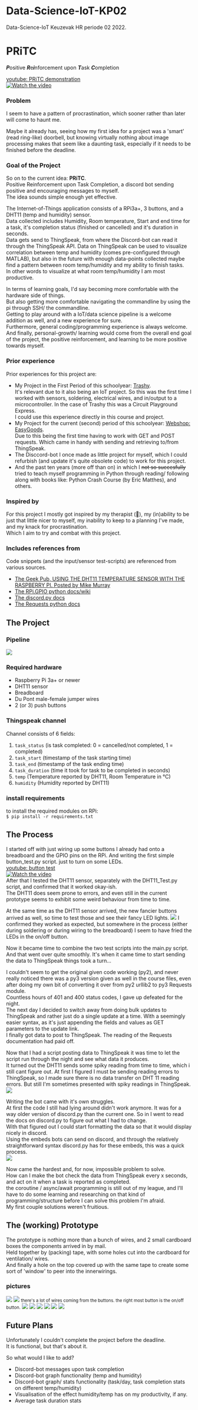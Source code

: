# Data-Science-IoT-KP02
Data-Science-IoT Keuzevak HR periode 02 2022.

# PRiTC
***P***ositive ***R***e***i***nforcement upon ***T***ask ***C***ompletion

<a href="https://youtu.be/Oq14UJqhHEA">youtube: PRiTC demonstration </a>  
[![Watch the video](https://img.youtube.com/vi/JOLxFL0_3Nk/hqdefault.jpg)](https://www.youtube.com/watch?v=JOLxFL0_3Nk)  

### Problem
I seem to have a pattern of procrastination, which sooner rather than later will come to haunt me.

Maybe it already has, seeing how my first idea for a project was a 'smart' (read ring-like) doorbell,
but knowing virtually nothing about image processing makes that seem like a daunting task,
especially if it needs to be finished before the deadline.  

### Goal of the Project
So on to the current idea: **PRiTC**.  
Positive Reinforcement upon Task Completion, a discord bot sending positive and encouraging messages to myself.  
The idea sounds simple enough yet effective.    

The Internet-of-Things application consists of a RPi3a+, 3 buttons, and a DHT11 (temp and humidity) sensor.  
Data collected includes Humidity, Room temperature, Start and end time for a task, it's completion status
(finished or cancelled) and it's duration in seconds.    
Data gets send to ThingSpeak, from where the Discord-bot can read
it through the ThingSpeak API. Data on ThingSpeak can be used to visualize correlation between temp and humidity
(comes pre-configured through MATLAB), but also in the future with enough data-points collected maybe find a pattern between
room temp/humidity and my ability to finish tasks.    
In other words to visualize at what room temp/humidity I am most productive.
  
In terms of learning goals, I'd say becoming more comfortable with the hardware side of things.  
But also getting more comfortable navigating the commandline by using the pi through SSH/ the commandline.  
Getting to play around with a IoT/data science pipeline is a welcome addition as well, and a new experience for sure.  
Furthermore, general coding/programming experience is always welcome.  
And finally, personal-growth/ learning would come from the overall end goal of the project, the positive reinforcement, and learning
to be more positive towards myself.    

### Prior experience
Prior experiences for this project are:
- My Project in the First Period of this schoolyear: <a href="https://makecode.adafruit.com/90475-47648-89981-11445">
Trashy</a>.  
It's relevant due to it also being an IoT project. So this was the first time I worked with sensors, soldering,
electrical wires, and in/output to a microcontroller. In the case of Trashy this was a Circuit Playground Express.  
I could use this experience directly in this course and project.
- My Project for the current (second) period of this schoolyear: <a href="https://github.com/PimMiii/cmgthrcle2">Webshop: EasyGoods</a>.  
Due to this being the first time having to work with GET and POST requests. Which came in handy with sending and
retrieving to/from ThingSpeak.
- The Disccord-bot I once made as little project for myself, which I could refurbish (and update it's quite obsolete code)
to work for this project.
- And the past ten years (more off than on) in which I ~~not so succesfully~~ tried to teach myself programming in Python through reading/ following along with
books like: Python Crash Course (by Eric Matthes), and others.

### Inspired by
For this project I mostly got inspired by my therapist (👋), my (in)ability to be just that little nicer to myself, 
my inability to keep to a planning I've made, and my knack for procrastination.  
Which I aim to try and combat with this project.

### Includes references from  
Code snippets (and the input/sensor test-scripts) are referenced from various sources.
- <a href="https://www.thegeekpub.com/236867/using-the-dht11-temperature-sensor-with-the-raspberry-pi/">The Geek Pub, USING THE DHT11 TEMPERATURE SENSOR WITH THE RASPBERRY PI. Posted by Mike Murray </a>
- <a href="https://sourceforge.net/p/raspberry-gpio-python/wiki/Home/">The RPi.GPIO python docs/wiki</a>
- <a href="https://discordpy.readthedocs.io/en/stable/index.html">The discord.py docs </a>
- <a href="https://docs.python-requests.org/en/master/user/quickstart/">The Requests python docs</a>
  

## The Project

### Pipeline
<img src="img/IoT Pipeline.jpg"/>

### Required hardware
- Raspberry Pi 3a+ or newer
- DHT11 sensor
- Breadboard
- Du Pont male-female jumper wires
- 2 (or 3) push buttons

### Thingspeak channel
Channel consists of 6 fields:
1. `task_status` (is task completed: 0 = cancelled/not completed, 1 = completed)
2. `task_start` (timestamp of the task starting time)
3. `task_end` (timestamp of the task ending time)
4. `task_duration` (time it took for task to be completed in seconds)
5. `temp` (Temperature reported by DHT11, Room Temperature in °C)
6. `humidity` (Humidity reported by DHT11)

### install requirements 
to install the required modules on RPi:  
```$ pip install -r requirements.txt ```

## The Process
I started off with just wiring up some buttons I already had onto a breadboard and the GPIO pins on the RPi.
And writing the first simple button_test.py script. just to turn on some LEDs.  
<a href="https://youtu.be/Oq14UJqhHEA">youtube: button test </a>  
[![Watch the video](https://img.youtube.com/vi/Oq14UJqhHEA/hqdefault.jpg)](https://youtu.be/Oq14UJqhHEA)  
After that I tested the DHT11 sensor, separately with the DHT11_Test.py script, and confirmed that it worked okay-ish.  
The DHT11 does seem prone to errors, and even still in the current prototype seems to exhibit some weird behaviour from
time to time.  

At the same time as the DHT11 sensor arrived, the new fancier buttons arrived as well, so time to test those and see
their fancy LED lights. 
<img src="img/prototype/prototype01.jpg"/> 
I confirmed they worked as expected, but somewhere in the process (either during soldering or during wiring to the
breadboard) I seem to have fried the LEDs in the on/off button. 

Now it became time to combine the two test scripts into the main.py script. And that went over quite smoothly.
It's when it came time to start sending the data to ThingSpeak things took a turn... 

I couldn't seem to get the original given code working (py2), and never really noticed there was a py3 version given as well
in the course files, even after doing my own bit of converting it over from py2 urllib2 to py3 Requests module.  
Countless hours of 401 and 400 status codes, I gave up defeated for the night.  
The next day I decided to switch away from doing bulk updates to ThingSpeak and rather just do a single update at a time.
With a seemingly easier syntax, as it's just appending the fields and values as GET parameters to the update link.  
I finally got data to post to ThingSpeak. The reading of the Requests documentation had paid off.

Now that I had a script posting data to ThingSpeak it was time to let the script run through the night and see what data it produces.  
It turned out the DHT11 sends some spiky reading from time to time, which i still cant figure out. At first I figured
I must be sending reading errors to ThingSpeak, so I made sure there is no data transfer on DHT 11 reading errors. But still
I'm sometimes presented with spiky readings in ThingSpeak.
<img src="img/thingspeakspikes.png"/>

Writing the bot came with it's own struggles.  
At first the code I still had lying around didn't work anymore. It was for a way older version of discord.py than
the current one. So in I went to read the docs on discord.py to figure out what I had to change.  
With that figured out I could start formatting the data so that it would display nicely in discord.  
Using the embeds bots can send on discord, and through the relatively straightforward syntax discord.py has for these embeds,
this was a quick process.  
<img src="img/embed.png"/>  
  
Now came the hardest and, for now, impossible problem to solve.  
How can I make the bot check the data from ThingSpeak every x seconds, and act on it when a task is reported as completed.  
the coroutine / async/await programming is still out of my league, and I'll have to do some learning and researching on
that kind of programming/structure before I can solve this problem I'm afraid.  
My first couple solutions weren't fruitious.

## The (working) Prototype

The prototype is nothing more than a bunch of wires, and 2 small cardboard boxes the components arrived in by mail.  
Held together by (packing) tape, with some holes cut into the cardboard for ventilation/ wires.  
And finally a hole on the top covered up with the same tape to create some sort of 'window' to peer into the innerwirings.  

### pictures
<img src="img/prototype/prototype04.jpg">
<img src="img/prototype/prototype03.jpg"/>
<small> there's a lot of wires coming from the buttons. the right most button is the on/off button.</small>
<img src="img/IoT breadboard.jpg"/>
<img src="img/prototype/prototype08.jpg">
<img src="img/prototype/prototype05.jpg">
<img src="img/prototype/prototype07.jpg">
<img src="img/prototype/prototype06.jpg">
<img src="img/prototype/prototype02.jpg">


## Future Plans
Unfortunately I couldn't complete the project before the deadline.  
It is functional, but that's about it.  
  
So what would I like to add?
- Discord-bot messages upon task completion
- Discord-bot graph functionality (temp and humidity)
- Discord-bot graph/ stats functionality (task/day, task completion stats on different temp/humidity)
- Visualisation of the effect humidity/temp has on my productivity, if any.
- Average task duration stats
